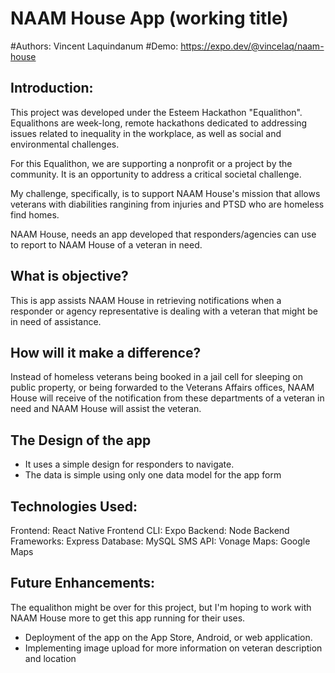 # NAAM House App (working title)
#Authors: Vincent Laquindanum
#Demo: https://expo.dev/@vincelaq/naam-house

## Introduction: 
This project was developed under the Esteem Hackathon "Equalithon". Equalithons are week-long, remote hackathons dedicated to addressing issues related to inequality in the workplace, as well as social and environmental challenges. 

For this Equalithon, we are supporting a nonprofit or a project by the community. It is an opportunity to address a critical societal challenge. 

My challenge, specifically, is to support NAAM House's mission that allows veterans with diabilities rangining from injuries and PTSD who are homeless find homes.

NAAM House, needs an app developed that responders/agencies can use to report to NAAM House of a veteran in need.

## What is objective?
This is app assists NAAM House in retrieving notifications when a responder or agency representative is dealing with a veteran that might be in need of assistance.


## How will it make a difference?
Instead of homeless veterans being booked in a jail cell for sleeping on public property, or being forwarded to the Veterans Affairs offices, NAAM House will receive of the notification from these departments of a veteran in need and NAAM House will assist the veteran. 

## The Design of the app
- It uses a simple design for responders to navigate.
- The data is simple using only one data model for the app form

## Technologies Used: 
Frontend: React Native
Frontend CLI: Expo
Backend: Node
Backend Frameworks: Express
Database: MySQL
SMS API: Vonage
Maps: Google Maps

## Future Enhancements: 
The equalithon might be over for this project, but I'm hoping to work with NAAM House more to get this app running for their uses.

- Deployment of the app on the App Store, Android, or web application.
- Implementing image upload for more information on veteran description and location

